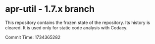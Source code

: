 # apr-util - 1.7.x branch

This repository contains the frozen state of the repository.
Its history is cleared. It is used only for static code
analysis with Codacy.

Commit Time: 1734365282